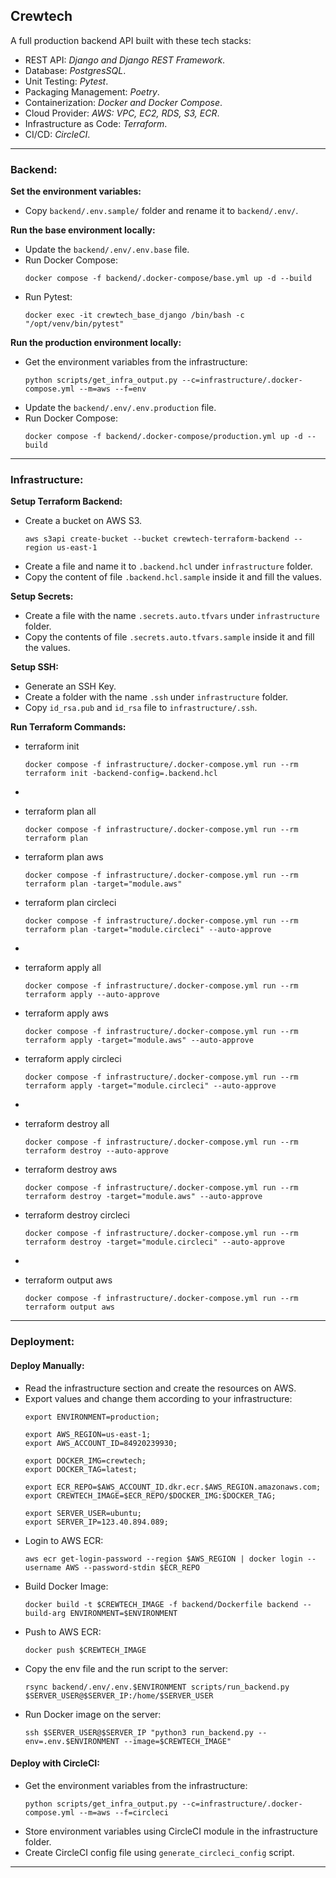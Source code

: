 ## Crewtech
A full production backend API built with these tech stacks:
- REST API: _Django and Django REST Framework_.
- Database: _PostgresSQL_.
- Unit Testing: _Pytest_.
- Packaging Management: _Poetry_.
- Containerization: _Docker and Docker Compose_.
- Cloud Provider: _AWS: VPC, EC2, RDS, S3, ECR_.
- Infrastructure as Code: _Terraform_.
- CI/CD: _CircleCI_.

---

### Backend:

**Set the environment variables:**
- Copy `backend/.env.sample/` folder and rename it to `backend/.env/`.

**Run the base environment locally:**
- Update the `backend/.env/.env.base` file.
- Run Docker Compose:
  ```shell
  docker compose -f backend/.docker-compose/base.yml up -d --build
  ```
- Run Pytest:
  ```shell
  docker exec -it crewtech_base_django /bin/bash -c "/opt/venv/bin/pytest"
  ```

**Run the production environment locally:**
- Get the environment variables from the infrastructure:
  ```shell
  python scripts/get_infra_output.py --c=infrastructure/.docker-compose.yml --m=aws --f=env
  ```
- Update the `backend/.env/.env.production` file.
- Run Docker Compose:
  ```shell
  docker compose -f backend/.docker-compose/production.yml up -d --build
  ```

---

### Infrastructure:

**Setup Terraform Backend:**
- Create a bucket on AWS S3.
  ```shell
  aws s3api create-bucket --bucket crewtech-terraform-backend --region us-east-1
  ```
- Create a file and name it to `.backend.hcl` under `infrastructure` folder.
- Copy the content of file `.backend.hcl.sample` inside it and fill the values.

**Setup Secrets:**
- Create a file with the name `.secrets.auto.tfvars` under `infrastructure` folder.
- Copy the contents of file `.secrets.auto.tfvars.sample` inside it and fill the values.

**Setup SSH:**
- Generate an SSH Key.
- Create a folder with the name `.ssh` under `infrastructure` folder.
- Copy `id_rsa.pub` and `id_rsa` file to `infrastructure/.ssh`.

**Run Terraform Commands:**

- terraform init
  ```shell
  docker compose -f infrastructure/.docker-compose.yml run --rm terraform init -backend-config=.backend.hcl
  ```

-
- terraform plan all
  ```shell
  docker compose -f infrastructure/.docker-compose.yml run --rm terraform plan
  ```
- terraform plan aws
  ```shell
  docker compose -f infrastructure/.docker-compose.yml run --rm terraform plan -target="module.aws"
  ```
- terraform plan circleci
  ```shell
  docker compose -f infrastructure/.docker-compose.yml run --rm terraform plan -target="module.circleci" --auto-approve
  ```

-
- terraform apply all
  ```shell
  docker compose -f infrastructure/.docker-compose.yml run --rm terraform apply --auto-approve
  ```
- terraform apply aws
  ```shell
  docker compose -f infrastructure/.docker-compose.yml run --rm terraform apply -target="module.aws" --auto-approve
  ```
- terraform apply circleci
  ```shell
  docker compose -f infrastructure/.docker-compose.yml run --rm terraform apply -target="module.circleci" --auto-approve
  ```

- 
- terraform destroy all
  ```shell
  docker compose -f infrastructure/.docker-compose.yml run --rm terraform destroy --auto-approve
  ```
- terraform destroy aws
  ```shell
  docker compose -f infrastructure/.docker-compose.yml run --rm terraform destroy -target="module.aws" --auto-approve
  ```
- terraform destroy circleci
  ```shell
  docker compose -f infrastructure/.docker-compose.yml run --rm terraform destroy -target="module.circleci" --auto-approve
  ```

- 
- terraform output aws
  ```shell
  docker compose -f infrastructure/.docker-compose.yml run --rm terraform output aws
  ```

---

### Deployment:

#### Deploy Manually:
- Read the infrastructure section and create the resources on AWS.
- Export values and change them according to your infrastructure:
  ```shell
  export ENVIRONMENT=production;
  
  export AWS_REGION=us-east-1;
  export AWS_ACCOUNT_ID=84920239930;
  
  export DOCKER_IMG=crewtech;
  export DOCKER_TAG=latest;
  
  export ECR_REPO=$AWS_ACCOUNT_ID.dkr.ecr.$AWS_REGION.amazonaws.com;
  export CREWTECH_IMAGE=$ECR_REPO/$DOCKER_IMG:$DOCKER_TAG;
  
  export SERVER_USER=ubuntu;
  export SERVER_IP=123.40.894.089;
  ```
- Login to AWS ECR:
  ```shell
  aws ecr get-login-password --region $AWS_REGION | docker login --username AWS --password-stdin $ECR_REPO
  ```
- Build Docker Image:
  ```shell
  docker build -t $CREWTECH_IMAGE -f backend/Dockerfile backend --build-arg ENVIRONMENT=$ENVIRONMENT
  ```
- Push to AWS ECR:
  ```shell
  docker push $CREWTECH_IMAGE
  ```
- Copy the env file and the run script to the server:
  ```shell
  rsync backend/.env/.env.$ENVIRONMENT scripts/run_backend.py $SERVER_USER@$SERVER_IP:/home/$SERVER_USER
  ```
- Run Docker image on the server:
  ```shell
  ssh $SERVER_USER@$SERVER_IP "python3 run_backend.py --env=.env.$ENVIRONMENT --image=$CREWTECH_IMAGE"
  ```

#### Deploy with CircleCI:
- Get the environment variables from the infrastructure:
  ```shell
  python scripts/get_infra_output.py --c=infrastructure/.docker-compose.yml --m=aws --f=circleci
  ```
- Store environment variables using CircleCI module in the infrastructure folder.
- Create CircleCI config file using `generate_circleci_config` script.

---

